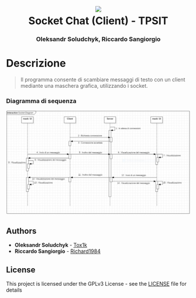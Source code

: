 <h1 align="center">
  <img src="https://raw.githubusercontent.com/Richard1984/archivio-fermi-client/81041b2932b032ead156777a6927efe1925b52ca/static/shortcut/safari-pinned-tab.svg?sanitize=true" height="100"><br/>
  <span>Socket Chat (Client) - TPSIT</span>
</h1>
<h3 align="center">Oleksandr Soludchyk, Riccardo Sangiorgio</h3>

# Descrizione

> Il programma consente di scambiare messaggi di testo con un client mediante una maschera grafica, utilizzando i socket.


### Diagramma di sequenza
<img src="https://raw.githubusercontent.com/ITISEnricoFermi/socket-chat-client/master/diagrams/Class%20Diagram.JPG" alt="Sequence Diagram">

## Authors

* **Oleksandr Soludchyk** - [Tox1k](https://github.com/Tox1k)
* **Riccardo Sangiorgio** - [Richard1984](https://github.com/Richard1984/)

## License

This project is licensed under the GPLv3 License - see the [LICENSE](LICENSE) file for details

